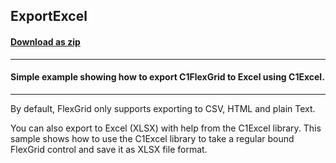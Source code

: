 ## ExportExcel
#### [Download as zip](https://grapecity.github.io/DownGit/#/home?url=https://github.com/GrapeCity/ComponentOne-WPF-Samples/tree/master/NET_4.5.2/C1.WPF.FlexGrid/CS/ExcelExport)
____
#### Simple example showing how to export C1FlexGrid to Excel using C1Excel.
____
By default, FlexGrid only supports exporting to CSV, HTML and plain Text.

You can also export to Excel (XLSX) with help from the C1Excel library. This sample shows how to use the C1Excel library to take a regular bound FlexGrid control and save it as XLSX file format.

